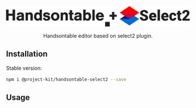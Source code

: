 <p align="center">
  <img src="/example/logo.png">
</p>

<p align="center">
  Handsontable editor based on select2 plugin.
</p>

## Installation

Stable version:

```bash
npm i @project-kit/handsontable-select2 --save
```

## Usage
